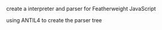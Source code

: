 
create a interpreter and parser for Featherweight JavaScript 

using ANTIL4 to create the parser tree

